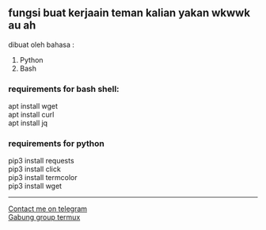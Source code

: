 fungsi buat kerjaain teman kalian yakan wkwwk au ah
-----------------------
dibuat oleh bahasa :
 1. Python
 2. Bash
### requirements for bash shell:
apt install wget </br>
apt install curl<br>
apt install jq
### requirements for python
pip3 install requests</br>
pip3 install click<br>
pip3 install termcolor<br>
pip3 install wget

--------------------------
<a href='https://t.me/CockcokCrazy' target='blank'>Contact me on telegram</a></br>
<a href='https://t.me/termuxid' target='blank'>Gabung group termux</a></br>
